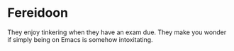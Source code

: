# Fereidoon
They enjoy tinkering when they have an exam due. They make you wonder if simply being on Emacs is somehow intoxitating.
